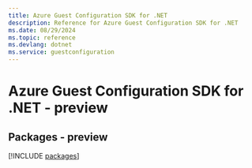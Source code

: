 ```yaml
---
title: Azure Guest Configuration SDK for .NET
description: Reference for Azure Guest Configuration SDK for .NET
ms.date: 08/29/2024
ms.topic: reference
ms.devlang: dotnet
ms.service: guestconfiguration
---
```

# Azure Guest Configuration SDK for .NET - preview
## Packages - preview
[!INCLUDE [packages](guest-configuration-index.md)]